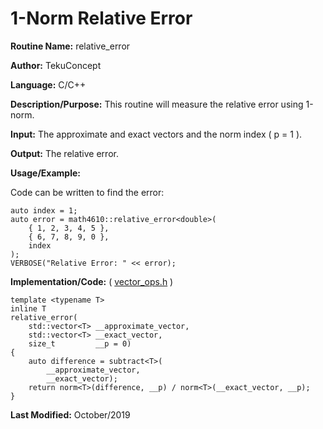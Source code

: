 # 1-Norm Relative Error

**Routine Name:** relative_error

**Author:** TekuConcept

**Language:** C/C++

**Description/Purpose:** This routine will measure the relative error using 1-norm.

**Input:** The approximate and exact vectors and the norm index ( p = 1 ).

**Output:** The relative error.

**Usage/Example:**

Code can be written to find the error:

    auto index = 1;
    auto error = math4610::relative_error<double>(
        { 1, 2, 3, 4, 5 },
        { 6, 7, 8, 9, 0 },
        index
    );
    VERBOSE("Relative Error: " << error);

**Implementation/Code:** ( [vector_ops.h](https://github.com/TekuConcept/math4610/blob/master/modules/include/vector_ops.h) )

    template <typename T>
    inline T
    relative_error(
        std::vector<T> __approximate_vector,
        std::vector<T> __exact_vector,
        size_t         __p = 0)
    {
        auto difference = subtract<T>(
            __approximate_vector,
            __exact_vector);
        return norm<T>(difference, __p) / norm<T>(__exact_vector, __p);
    }

**Last Modified:** October/2019
